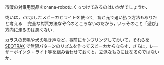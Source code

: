 市販の対策用製品をohana-robotにくっつけてみるのはいかがでしょうか．

或いは，2で示したスピーカとライトを使って，音と光で追い払う方法もありだと考える．
完全な対策方法なぞ今のところないのだから，いっそのこと「遊び」方向に走るのは悪くない．

カラスの悲鳴や犬の鳴き声など，事前にサンプリングしておいて，それらを[SEQTRAK](https://jp.yamaha.com/products/music_production/music-production-studios/seqtrak/index.html) 
で無限パターンのリズムを作ってスピーカからならす．さらに，レーザーポインタ・ライト等を組み合わせておくと，立派なものにはなるのではないか．

